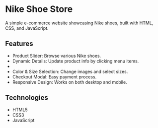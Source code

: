 <h1>Nike Shoe Store</h1>
<p>A simple e-commerce website showcasing Nike shoes, built with HTML, CSS, and JavaScript.</p>

<h2>Features</h2>
<ul>
<li>Product Slider: Browse various Nike shoes.</li>
<li>Dynamic Details: Update product info by clicking menu items.<li>
<li>Color & Size Selection: Change images and select sizes.</li>
<li>Checkout Modal: Easy payment process.</li>  
<li>Responsive Design: Works on both desktop and mobile.</li>
</ul>
<h2>Technologies</h2>
<ul>
<li>HTML5</li>
<li>CSS3</li>
<li>JavaScript</li>
</ul>
